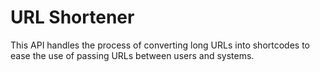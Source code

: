 # URL Shortener

This API handles the process of converting long URLs into shortcodes to ease the use of passing URLs between users and systems.



